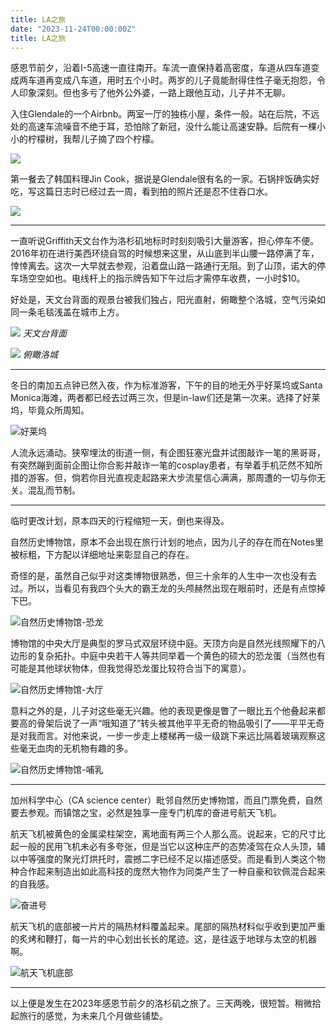 ```yaml
---
title: LA之旅
date: "2023-11-24T00:00:00Z"
title: LA之旅
---
```


感恩节前夕，沿着I-5高速一直往南开。车流一直保持着高密度，车道从四车道变成两车道再变成八车道，用时五个小时。两岁的儿子竟能耐得住性子毫无抱怨，令人印象深刻。但也多亏了他外公外婆，一路上跟他互动，儿子并不无聊。

入住Glendale的一个Airbnb。两室一厅的独栋小屋，条件一般。站在后院，不远处的高速车流噪音不绝于耳，恐怕除了新冠，没什么能让高速安静。后院有一棵小小的柠檬树，我帮儿子摘了四个柠檬。

![](https://raw.githubusercontent.com/fuermosi777/bbb/master/images/2023/IMG_2664.jpeg)

第一餐去了韩国料理Jin Cook，据说是Glendale很有名的一家。石锅拌饭确实好吃，写这篇日志时已经过去一周，看到拍的照片还是忍不住吞口水。

![](https://raw.githubusercontent.com/fuermosi777/bbb/master/images/2023/IMG_2632.jpeg)

---

一直听说Griffith天文台作为洛杉矶地标时时刻刻吸引大量游客，担心停车不便。2016年初在进行美西环绕自驾的时候想来这里，从山底到半山腰一路停满了车，悻悻离去。这次一大早就去参观，沿着盘山路一路通行无阻。到了山顶，诺大的停车场空空如也。电线杆上的指示牌告知下午过后才需停车收费，一小时$10。

好处是，天文台背面的观景台被我们独占，阳光直射，俯瞰整个洛城，空气污染如同一条毛毯浅盖在城市上方。

![](https://raw.githubusercontent.com/fuermosi777/bbb/master/images/2023/IMG_2646.jpeg)
*天文台背面*

![](https://raw.githubusercontent.com/fuermosi777/bbb/master/images/2023/IMG_2647.jpeg)
*俯瞰洛城*

---

冬日的南加五点钟已然入夜，作为标准游客，下午的目的地无外乎好莱坞或Santa Monica海滩，两者都已经去过两三次，但是in-law们还是第一次来。选择了好莱坞，毕竟众所周知。

![好莱坞](https://raw.githubusercontent.com/fuermosi777/bbb/master/images/2023/IMG_2670.jpeg)

人流永远涌动。狭窄埋汰的街道一侧，有企图狂塞光盘并试图敲诈一笔的黑哥哥，有突然蹦到面前企图让你合影并敲诈一笔的cosplay患者，有举着手机茫然不知所措的游客。但，倘若你目光直视走起路来大步流星信心满满，那周遭的一切与你无关。混乱而节制。

---

临时更改计划，原本四天的行程缩短一天，倒也来得及。

自然历史博物馆，原本不会出现在旅行计划的地点，因为儿子的存在而在Notes里被标粗，下方配以详细地址来彰显自己的存在。

奇怪的是，虽然自己似乎对这类博物很熟悉，但三十余年的人生中一次也没有去过。所以，当看见有我四个头大的霸王龙的头颅赫然出现在眼前时，还是有点惊掉下巴。

![自然历史博物馆-恐龙](https://raw.githubusercontent.com/fuermosi777/bbb/master/images/2023/IMG_2677.jpeg)

博物馆的中央大厅是典型的罗马式双层环绕中庭。天顶方向是自然光线照耀下的八边形的复杂拓扑。中庭中央若干人等共同举着一个黄色的硕大的恐龙蛋（当然也有可能是其他球状物体，但我觉得恐龙蛋比较符合当下的寓意）。

![自然历史博物馆-大厅](https://raw.githubusercontent.com/fuermosi777/bbb/master/images/2023/IMG_2679.jpeg)

意料之外的是，儿子对这些毫无兴趣。他的表现更像是瞥了一眼比五个他叠起来都要高的骨架后说了一声“哦知道了”转头被其他平平无奇的物品吸引了——平平无奇是对我而言。对他来说，一步一步走上楼梯再一级一级跳下来远比隔着玻璃观察这些毫无血肉的无机物有趣的多。

![自然历史博物馆-哺乳](https://raw.githubusercontent.com/fuermosi777/bbb/master/images/2023/IMG_2680.jpeg)

---

加州科学中心（CA science center）毗邻自然历史博物馆，而且门票免费，自然要去参观。而镇馆之宝，必然是独享一座专门机库的奋进号航天飞机。

航天飞机被黄色的金属梁柱架空，离地面有两三个人那么高。说起来，它的尺寸比起一般的民用飞机未必有多夸张，但是当它以这种庄严的态势凌驾在众人头顶，辅以中等强度的聚光灯烘托时，震撼二字已经不足以描述感受。而是看到人类这个物种合作起来制造出如此高科技的庞然大物作为同类产生了一种自豪和钦佩混合起来的自我感。

![奋进号](https://raw.githubusercontent.com/fuermosi777/bbb/master/images/2023/IMG_2693.jpeg)

航天飞机的底部被一片片的隔热材料覆盖起来。尾部的隔热材料似乎收到更加严重的炙烤和鞭打，每一片的中心划出长长的尾迹。这，是往返于地球与太空的机器啊。

![航天飞机底部](https://raw.githubusercontent.com/fuermosi777/bbb/master/images/2023/IMG_2694.jpeg)

---

以上便是发生在2023年感恩节前夕的洛杉矶之旅了。三天两晚，很短暂。稍微拾起旅行的感觉，为未来几个月做些铺垫。